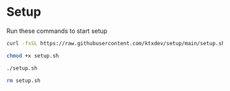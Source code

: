 # Setup
Run these commands to start setup
``` bash
curl -fsSL https://raw.githubusercontent.com/ktxdev/setup/main/setup.sh -o setup.sh
```
```bash
chmod +x setup.sh
```
```bash
./setup.sh
```
```bash
rm setup.sh
```

